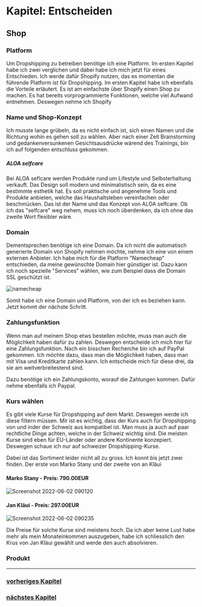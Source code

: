 # Kapitel: Entscheiden
## Shop
### Platform

Um Dropshipping zu betreiben benötige ich eine Platform. Im ersten Kapitel habe ich zwei verglichen und dabei habe ich mich jetzt für eines Entschieden. Ich werde dafür Shopify nutzen, das es momentan die führende Platform ist für Dropshipping. Im ersten Kapitel habe ich ebenfalls die Vorteile erläutert. Es ist am einfachste über Shopify einen Shop zu machen. Es hat bereits vorprogrammierte Funktionen, welche viel Aufwand entnehmen. Deswegen nehme ich Shopify
### Name und Shop-Konzept

Ich musste lange grübeln, da es nicht einfach ist, sich einen Namen und die Richtung wohin es gehen soll zu wählen. Aber nach einer Zeit Brainstorming und gedankenversunkenen Gesichtsausdrücke wärend des Trainings, bin ich auf folgenden entschluss gekommen.

##### ALOA selfcare

Bei ALOA seflcare werden Produkte rund um Lifestyle und Selbsterhaltung verkauft. Das Design soll modern und minimalistisch sein, da es eine bestimmte esthetik hat. Es soll praktische und angenehme Tools und Produkte anbieten, welche das Haushaltsleben vereinfachen oder beschmücken. Das ist der Name und das Konzept von ALOA selfcare. Ob ich das "selfcare" weg nehem, muss ich noch überdenken, da ich ohne das zweite Wort flexibler wäre.

### Domain

Dementsprechen benötige ich eine Domain. Da ich nicht die automatisch generierte Domain von Shopify nehmen möchte, nehme ich eine von einem externen Anbieter. Ich habe mich für die Platform "Namecheap" entschieden, da meine gewünschte Domain hier günstiger ist. Dazu kann ich noch spezielle "Services" wählen, wie zum Beispiel dass die Domain SSL geschützt ist.

![namecheap](https://user-images.githubusercontent.com/90186208/171422499-cae59511-60ed-4f2e-bcab-c9b8f9e79692.png)

Somit habe ich eine Domain und Platform, von der ich es beziehen kann. Jetzt kommt der nächste Schritt.

### Zahlungsfunktion

Wenn man auf meinem Shop etws bestellen möchte, muss man auch die Möglichkeit haben dafür zu zahlen. Deswegen entscheide ich mich hier für eine Zahlungsfunktion. Nach ein bisschen Recherche bin ich auf PayPal gekommen. Ich möchte dazu, dass man die Möglichkeit haben, dass man mit Visa und Kreditkarte zahlen kann. Ich entscheide mich für diese drei, da sie am weitverbreitestend sind.

Dazu benötige ich ein Zahlungskonto, worauf die Zahlungen kommen. Dafür nehme ebenfalls ich Paypal.

### Kurs wählen

Es gibt viele Kurse für Dropshipping auf dem Markt. Deswegen werde ich diese filtern müssen. Mir ist es wichtig, dass der Kurs auch für Dropshipping von und inder der Schweiz aus kompatibel ist. Man muss ja auch auf paar rechtliche Dinge achten, welche in der Schweiz wichtig sind. Die meisten Kurse sind eben für EU-Länder oder andere Kontinente konzepiert. Deswegen schaue ich nur auf schweizer Dropshipping-Kurse.

Dabei ist das Sortiment leider nicht all zu gross. Ich konnt bis jetzt zwei finden. Der erste von Marko Stany und der zweite von an Kläui

#### Marko Stany - Preis: 790.00EUR

![Screenshot 2022-06-02 090120](https://user-images.githubusercontent.com/90186208/171572802-6a2f4a80-846b-4c99-b78f-f3d295a52bc1.png)

#### Jan Kläui - Preis: 297.00EUR

![Screenshot 2022-06-02 090235](https://user-images.githubusercontent.com/90186208/171572855-7f1c5ca7-0414-4a04-b4f6-a08453ae51fa.png)

Die Preise für solche Kurse sind meistens hoch. Da ich aber keine Lust habe mehr als mein Monateinkommen auszugeben, habe ich schliesslich den Krus von Jan Kläui gewählt und werde den auch absolvieren.

### Produkt



---
### [vorheriges Kapitel](https://github.com/silvioTBZ/M431/blob/main/I-Planen-E-R-K-A.md)
### [nächstes Kapitel](https://github.com/silvioTBZ/M431/blob/main/I-P-E-Realisieren-K-A.md)